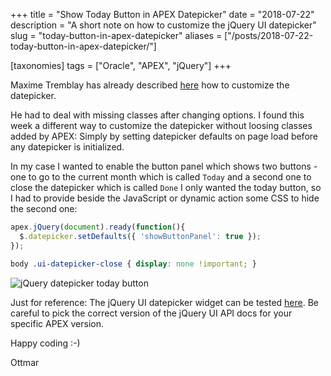 +++
title = "Show Today Button in APEX Datepicker"
date = "2018-07-22"
description = "A short note on how to customize the jQuery UI datepicker"
slug = "today-button-in-apex-datepicker"
aliases = ["/posts/2018-07-22-today-button-in-apex-datepicker/"]

[taxonomies]
tags = ["Oracle", "APEX", "jQuery"]
+++

Maxime Tremblay has already described [here](http://max-tremblay.blogspot.com/2018/03/datepicker-customization.html) how to customize the datepicker.

He had to deal with missing classes after changing options. I found this week a different way to customize the datepicker without loosing classes added by APEX: Simply by setting datepicker defaults on page load before any datepicker is initialized.

In my case I wanted to enable the button panel which shows two buttons - one to go to the current month which is called `Today` and a second one to close the datepicker which is called `Done` I only wanted the today button, so I had to provide beside the JavaScript or dynamic action some CSS to hide the second one:

```js
apex.jQuery(document).ready(function(){
  $.datepicker.setDefaults({ 'showButtonPanel': true });
});
```

```css
body .ui-datepicker-close { display: none !important; }
```

![jQuery datepicker today button](/img/jquery-datepicker-today-button.png)

Just for reference: The jQuery UI datepicker widget can be tested [here](https://jqueryui.com/datepicker/#buttonbar). Be careful to pick the correct version of the jQuery UI API docs for your specific APEX version.

Happy coding :-)

Ottmar

